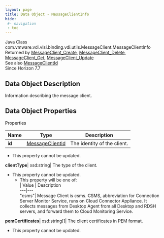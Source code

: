 ```yaml
---
layout: page
title: Data Object - MessageClientInfo
hide:
 #- navigation
 - toc
---
```






Java Class
    com.vmware.vdi.vlsi.binding.vdi.utils.MessageClient.MessageClientInfo  
Returned by
     [MessageClient_Create](vdi.utils.MessageClient.md#create), [MessageClient_Delete](vdi.utils.MessageClient.md#delete), [MessageClient_Get](vdi.utils.MessageClient.md#get), [MessageClient_Update](vdi.utils.MessageClient.md#update)  
See also
     [MessageClientId](vdi.entity.MessageClientId.md)  
Since 
    Horizon 7.7

## Data Object Description 

Information describing the message client. 

## Data Object Properties

Properties

Name |  Type |  Description   
---|---|---  
**id**| [MessageClientId](vdi.entity.MessageClientId.md)|  The identity of the client.   


* This property cannot be updated.

  
**clientType**|  xsd:string|  The type of the client.   


* This property cannot be updated.
  * This property will be one of:  
|  Value |  Description   
---|---  
"csms"| Message Client is csms. CSMS, abbreviation for Connection Server Monitor Service, runs on Cloud Connector Appliance. It collects messages from Desktop Agent from all Desktop and RDSH servers, and forward them to Cloud Monitoring Service.  

  
**pemCertificates**|  xsd:string[]|  The client certificates in PEM format.   


* This property cannot be updated.

  
  
  
 
  
  

